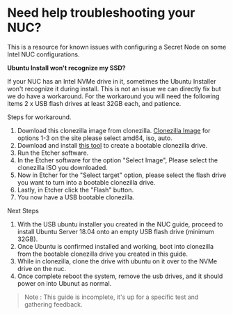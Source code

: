 # Need help troubleshooting your NUC?

This is a resource for known issues with configuring a Secret Node on some Intel NUC configurations.

**Ubuntu Install won't recognize my SSD?**

If your NUC has an Intel NVMe drive in it, sometimes the Ubuntu Installer won't recognize it during install. This is not an issue we can directly fix but we do have a workaround. For the workaround you will need the following items 2 x USB flash drives at least 32GB each, and patience.

Steps for workaround.

1. Download this clonezilla image from clonezilla. [Clonezilla Image](https://clonezilla.org/downloads/download.php?branch=stable) for options 1-3 on the site please select amd64, iso, auto.
2. Download and install [this tool](https://www.balena.io/etcher/) to create a bootable clonezilla drive.
3. Run the Etcher software.
4. In the Etcher software for the option "Select Image", Please select the clonezilla ISO you downloaded.
5. Now in Etcher for the "Select target" option, please select the flash drive you want to turn into a bootable clonezilla drive.
6. Lastly, in Etcher click the "Flash" button.
7. You now have a USB bootable clonezilla.


Next Steps
1. With the USB ubuntu installer you created in the NUC guide, proceed to install Ubuntu Server 18.04 onto an empty USB flash drive (minimum 32GB).
2. Once Ubuntu is confirmed installed and working, boot into clonezilla from the bootable clonezilla drive you created in this guide.
3. While in clonezilla, clone the drive with ubuntu on it over to the NVMe drive on the nuc.
4. Once complete reboot the system, remove the usb drives, and it should power on into Ubunut as normal.


> Note : This guide is incomplete, it's up for a specific test and gathering feedback.

